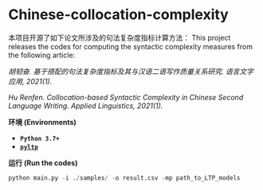 # Chinese-collocation-complexity

本项目开源了如下论文所涉及的句法复杂度指标计算方法：
This project releases the codes for computing the syntactic complexity measures from the following article:

<em>胡韧奋. 基于搭配的句法复杂度指标及其与汉语二语写作质量关系研究. 语言文字应用, 2021(1).</em>
  
<em>Hu Renfen. Collocation-based Syntactic Complexity in Chinese Second Language Writing. Applied Linguistics, 2021(1).</em>

**环境 (Environments)**

*   **`Python 3.7+`**
*   **[`pyltp`](https://github.com/HIT-SCIR/pyltp)**

**运行 (Run the codes)**

```python
python main.py -i ./samples/ -o result.csv -mp path_to_LTP_models
```
